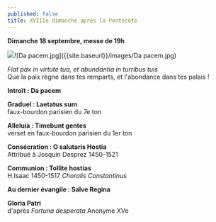```yaml
---
published: false
title: XVIIIe dimanche après la Pentecôte
---
```

**Dimanche 18 septembre, messe de 19h**  

![]({{site.baseurl}}/images/Da%20pacem.jpg)![Da pacem.jpg]({{site.baseurl}}/images/Da pacem.jpg)


*Fiat pax in virtute tua, et abundantia in turribus tuis*  
Que la paix règne dans tes remparts, et l'abondance dans tes palais !

**Introït : Da pacem**

**Graduel : Laetatus sum**  
faux-bourdon parisien du 7e ton

**Alleluia : Timebunt gentes**  
verset en faux-bourdon parisien du 1er ton

**Consécration : O salutaris Hostia**  
Attribué à Josquin Desprez 1450-1521

**Communion : Tollite hostias**  
H.Isaac 1450-1517 *Choralis Constantinus*

**Au dernier évangile : Salve Regina**

**Gloria Patri**  
d'après *Fortuna desperata* Anonyme XVe